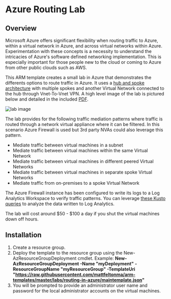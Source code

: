 # Azure Routing Lab

## Overview
Microsoft Azure offers significant flexibility when routing traffic to Azure, within a virtual network in Azure, and across virtual networks within Azure.  Experimentation with these concepts is a necessity to understand the intricacies of Azure's software defined networking implementation.  This is especially important for those people new to the cloud or coming to Azure from other public clouds such as AWS.

This ARM template creates a small lab in Azure that demonstrates the differents options to route traffic in Azure.  It uses a [hub and spoke architecture](https://docs.microsoft.com/en-us/azure/architecture/reference-architectures/hybrid-networking/hub-spoke) with multiple spokes and another Virtual Network connected to the hub through Vnet-To-Vnet VPN.  A high level image of the lab is pictured below and detailed in the included [PDF](https://github.com/mattfeltonma/azure-labs/routing-in-azure/master/blob/lab_visual.PNG).

![lab image](https://github.com/mattfeltonma/azure-labs/routing-in-azure/blob/master/lab_visual.PNG)

The lab provides for the following traffic mediation patterns where traffic is routed through a network virtual appliance where it can be filtered.  In this scenario Azure Firewall is used but 3rd party NVAs could also leverage this pattern.

* Mediate traffic between virtual machines in a subnet
* Mediate traffic between virtual machines within the same Virtual Network
* Mediate traffic between virtual machines in different peered Virtual Networks
* Mediate traffic between virtual machines in separate spoke Virtual Networks
* Mediate traffic from on-premises to a spoke Virtual Network

The Azure Firewall instance has been configured to write its logs to a Log Analytics Workspace to verify traffic patterns.  You can leverage [these Kusto queries](https://docs.microsoft.com/en-us/azure/firewall/log-analytics-samples) to analyze the data written to Log Analytics.

The lab will cost around $50 - $100 a day if you shut the virtual machines down off hours.

## Installation
1.  Create a resource group.
2.  Deploy the template to the resource group using the New-AzResourceGroupDeployment cmdlet.  Example: **New-AzResourceGroupDeployment -Name "myDeployment" -ResourceGroupName "myResourceGroup" -TemplateUri "https://raw.githubusercontent.com/mattfeltonma/arm-templates/master/labs/routing-in-azure/maintemplate.json"**  
3.  You will be prompted to provide an administrator user name and password for the local administrator accounts on the virtual machines.



